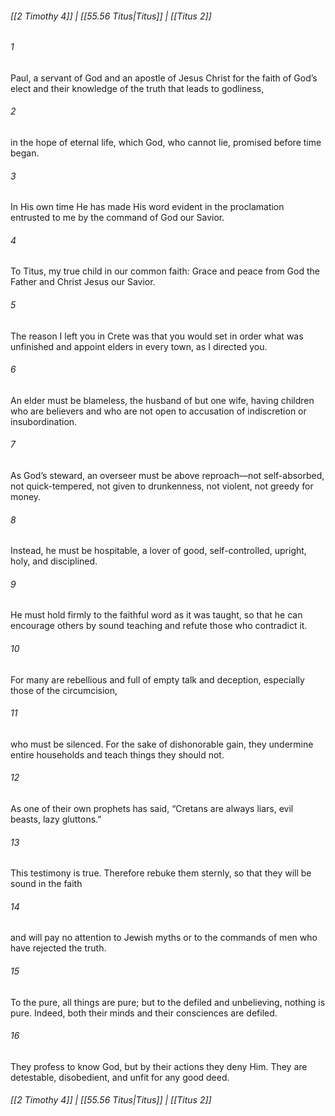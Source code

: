 
###### [[2 Timothy 4]] | [[55.56 Titus|Titus]] | [[Titus 2]]

###### 1
Paul, a servant of God and an apostle of Jesus Christ for the faith of God’s elect and their knowledge of the truth that leads to godliness,
###### 2
in the hope of eternal life, which God, who cannot lie, promised before time began.
###### 3
In His own time He has made His word evident in the proclamation entrusted to me by the command of God our Savior.
###### 4
To Titus, my true child in our common faith: Grace and peace from God the Father and Christ Jesus our Savior.
###### 5
The reason I left you in Crete was that you would set in order what was unfinished and appoint elders in every town, as I directed you.
###### 6
An elder must be blameless, the husband of but one wife, having children who are believers and who are not open to accusation of indiscretion or insubordination.
###### 7
As God’s steward, an overseer must be above reproach—not self-absorbed, not quick-tempered, not given to drunkenness, not violent, not greedy for money.
###### 8
Instead, he must be hospitable, a lover of good, self-controlled, upright, holy, and disciplined.
###### 9
He must hold firmly to the faithful word as it was taught, so that he can encourage others by sound teaching and refute those who contradict it.
###### 10
For many are rebellious and full of empty talk and deception, especially those of the circumcision,
###### 11
who must be silenced. For the sake of dishonorable gain, they undermine entire households and teach things they should not.
###### 12
As one of their own prophets has said, “Cretans are always liars, evil beasts, lazy gluttons.”
###### 13
This testimony is true. Therefore rebuke them sternly, so that they will be sound in the faith
###### 14
and will pay no attention to Jewish myths or to the commands of men who have rejected the truth.
###### 15
To the pure, all things are pure; but to the defiled and unbelieving, nothing is pure. Indeed, both their minds and their consciences are defiled.
###### 16
They profess to know God, but by their actions they deny Him. They are detestable, disobedient, and unfit for any good deed.

###### [[2 Timothy 4]] | [[55.56 Titus|Titus]] | [[Titus 2]]
